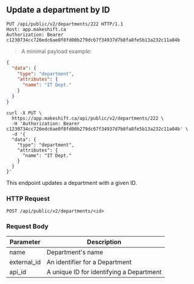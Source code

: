 ## Update a department by ID

```http
PUT /api/public/v2/departments/222 HTTP/1.1
Host: app.makeshift.ca
Authorization: Bearer c1230734cc726edc6ae0f8fd00b279dc67f34937d7b8fa8fe5b13a232c11a04b
```

> A minimal payload example:

```json
{
  "data": {
    "type": "department",
    "attributes": {
      "name": "IT Dept."
    }
  }
}
```

```shell
curl -X PUT \
  https://app.makeshift.ca/api/public/v2/departments/222 \
  -H 'Authorization: Bearer c1230734cc726edc6ae0f8fd00b279dc67f34937d7b8fa8fe5b13a232c11a04b' \
  -d '{
  "data": {
    "type": "department",
    "attributes": {
      "name": "IT Dept."
    }
  }
}'
```

This endpoint updates a department with a given ID.

### HTTP Request

`POST /api/public/v2/departments/<id>`

### Request Body

Parameter   | Description
---------   | -----------
name        | Department's name
external_id | An identifier for a Department
api_id      | A unique ID for identifying a Department
